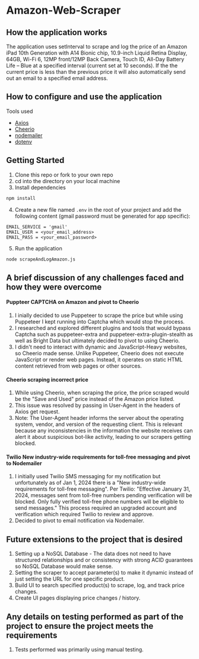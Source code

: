 # Amazon-Web-Scraper

## How the application works
The application uses setInterval to scrape and log the price of an Amazon iPad 10th Generation with A14 Bionic chip, 10.9-inch Liquid Retina Display, 64GB, Wi-Fi 6, 12MP front/12MP Back Camera, Touch ID, All-Day Battery Life – Blue at a specified interval (current set at 10 seconds).
If the the current price is less than the previous price it will also automatically send out an email to a specified email address. 

## How to configure and use the application

Tools used
- [Axios](https://www.npmjs.com/package/axios)
- [Cheerio](https://cheerio.js.org/docs/intro)
- [nodemailer](https://www.nodemailer.com/)
- [dotenv](https://www.npmjs.com/package/dotenv?activeTab=readme)

## Getting Started

1. Clone this repo or fork to your own repo
2. cd into the directory on your local machine
3. Install dependencies

```bash
npm install
```

4. Create a new file named `.env` in the root of your project and add the following content (gmail password must be generated for app specific):

```env
EMAIL_SERVICE = 'gmail'
EMAIL_USER = <your_email_address>
EMAIL_PASS = <your_email_password>
```

5. Run the application

```bash
node scrapeAndLogAmazon.js
```

##  A brief discussion of any challenges faced and how they were overcome

#### Puppteer CAPTCHA on Amazon and pivot to Cheerio
  1. I inially decided to use Puppeteer to scrape the price but while using Puppeteer I kept running into Captcha which would stop the process. 
  2. I researched and explored different plugins and tools that would bypass Captcha such as puppeteer-extra and puppeteer-extra-plugin-stealth as well as Bright Data but ultimately decided to pivot to using Cheerio.
  3. I didn't need to interact with dynamic and JavaScript-Heavy websites, so Cheerio made sense. Unlike Puppeteer, Cheerio does not execute JavaScript or render web pages. Instead, it operates on static HTML content retrieved from web pages or other sources.
     
#### Cheerio scraping incorrect price
  1. While using Cheerio, when scraping the price, the price scraped would be the "Save and Used" price instead of the Amazon price listed.
  2. This issue was resolved by passing in User-Agent in the headers of Axios get request.
  3. Note: The User-Agent header informs the server about the operating system, vendor, and version of the requesting client. This is relevant because any inconsistencies in the information the website receives can alert it about suspicious bot-like activity, leading to our scrapers getting blocked.

#### Twilio New industry-wide requirements for toll-free messaging and pivot to Nodemailer
  1. I initially used Twilio SMS messaging for my notification but unfortunately as of Jan 1, 2024 there is a "New industry-wide requirements for toll-free messaging". Per Twilio: "Effective January 31, 2024, messages sent from toll-free numbers pending verification will be blocked. Only fully verified toll-free phone numbers will be eligible to send messages." This process required an upgraded account and verification which required Twilio to review and approve.
  2. Decided to pivot to email notification via Nodemailer.

## Future extensions to the project that is desired
  1. Setting up a NoSQL Database - The data does not need to have structured relationships and or consistency with strong ACID guarantees so NoSQL Database would make sense.
  2. Setting the scraper to accept parameter(s) to make it dynamic instead of just setting the URL for one specific product.
  3. Build UI to search specified product(s) to scrape, log, and track price changes.
  4. Create UI pages displaying price changes / history.

## Any details on testing performed as part of the project to ensure the project meets the requirements
  1. Tests performed was primarily using manual testing.
